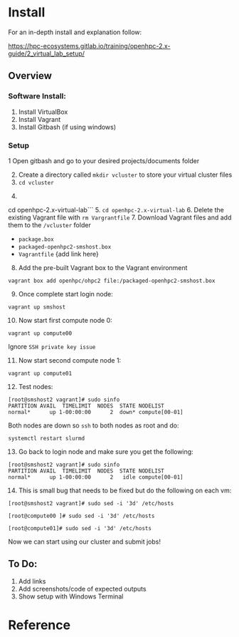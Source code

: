 # Install

For an in-depth install and explanation follow:

https://hpc-ecosystems.gitlab.io/training/openhpc-2.x-guide/2_virtual_lab_setup/

## Overview

### Software Install:
1. Install VirtualBox
2. Install Vagrant
3. Install Gitbash (if using windows)

### Setup 

1 Open gitbash and go to your desired projects/documents folder

2. Create a directory called `mkdir vcluster` to store your virtual cluster files
3. ```cd vcluster```
4. ```git clone https://gitlab.com/hpc-ecosystems/training/openhpc-2.x-virtual-lab.git 
cd openhpc-2.x-virtual-lab```
5. `cd openhpc-2.x-virtual-lab`
6. Delete the existing Vagrant file with `rm Vargrantfile`
7. Download Vagrant files and add them to the `/vcluster` folder
- `package.box`
- `packaged-openhpc2-smshost.box`
- `Vagrantfile`
{add link here}
8. Add the pre-built Vagrant box to the Vagrant environment

```
vagrant box add openhpc/ohpc2 file:/packaged-openhpc2-smshost.box
```

9. Once complete start login node:

```
vagrant up smshost
```
10. Now start first compute node 0:

```
vagrant up compute00
```

Ignore `SSH private key issue`

11. Now start second compute node 1:

```
vagrant up compute01
```

12. Test nodes:

```
[root@smshost2 vagrant]# sudo sinfo
PARTITION AVAIL  TIMELIMIT  NODES  STATE NODELIST
normal*      up 1-00:00:00      2  down* compute[00-01]
```

Both nodes are down so `ssh` to both nodes as root and do:

```
systemctl restart slurmd
```

13. Go back to login node and make sure you get the following:

```
[root@smshost2 vagrant]# sudo sinfo
PARTITION AVAIL  TIMELIMIT  NODES  STATE NODELIST
normal*      up 1-00:00:00      2   idle compute[00-01]
```

14. This is small bug that needs to be fixed but do the following on each vm:

```
[root@smshost2 vagrant]# sudo sed -i '3d' /etc/hosts
```

```
[root@compute00 ]# sudo sed -i '3d' /etc/hosts
```

```
[root@compute01]# sudo sed -i '3d' /etc/hosts
```

Now we can start using our cluster and submit jobs!


## To Do:
1. Add links
2. Add screenshots/code of expected outputs
3. Show setup with Windows Terminal

# Reference 
